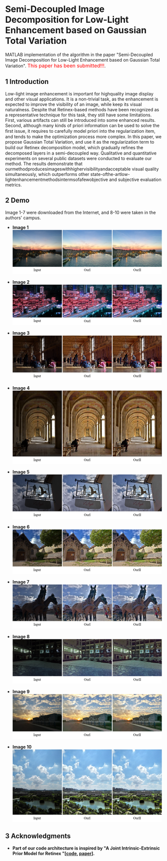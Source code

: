 # Semi-Decoupled Image Decomposition for Low-Light Enhancement based on Gaussian Total Variation
MATLAB implementation of the algorithm in the  paper "Semi-Decoupled Image Decomposition for Low-Light Enhancement based on Gaussian Total Variation". <font size=3 font color=#FF0000>This paper has been submitted!!!</font>.

## 1 Introduction
Low-light image enhancement is important for highquality image display and other visual applications. It is a non-trivial task, as the enhancement is expected to improve the visibility of an image, while keep its visual naturalness. Despite that Retinex-based methods have been recognized as a representative technique for this task, they still have some limitations. First, various artifacts can still be introduced into some enhanced results. Second, although many kinds of priori information can be used to solve the ﬁrst issue, it requires to carefully model priori into the regularization item, and tends to make the optimization process more complex. In this paper, we propose Gaussian Total Variation, and use it as the regularization term to build our Retinex decomposition model, which gradually reﬁnes the decomposed layers in a semi-decoupled way. Qualitative and quantitative experiments on several public datasets were conducted to evaluate our method. The results demonstrate that ourmethodproducesimageswithhighervisibilityandacceptable visual quality simultaneously, which outperforms other state-ofthe-artlow-lightenhancementmethodsintermsofafewobjective and subjective evaluation metrics.

## 2 Demo
Image 1-7 were downloaded from the Internet, and 8-10 were taken in the authors' campus.

- **Image 1**
![image1](/Demo/fig1.png)

- **Image 2**
![image1](/Demo/fig2.png)

- **Image 3**
![image1](/Demo/fig3.png)

- **Image 4**
![image1](/Demo/fig4.png)

- **Image 5**
![image1](/Demo/fig5.png)

- **Image 6**
![image1](/Demo/fig6.png)

- **Image 7**
![image1](/Demo/fig7.png)

- **Image 8**
![image1](/Demo/fig8.png)

- **Image 9**
![image1](/Demo/fig9.png)

- **Image 10**
![image1](/Demo/fig10.png)

## 3 Acknowledgments
- **Part of our code architecture is inspired by "A Joint Intrinsic-Extrinsic Prior Model for Retinex "[[code](https://github.com/caibolun/JieP), [paper](http://openaccess.thecvf.com/content_ICCV_2017/papers/Cai_A_Joint_Intrinsic-Extrinsic_ICCV_2017_paper.pdf)].**

